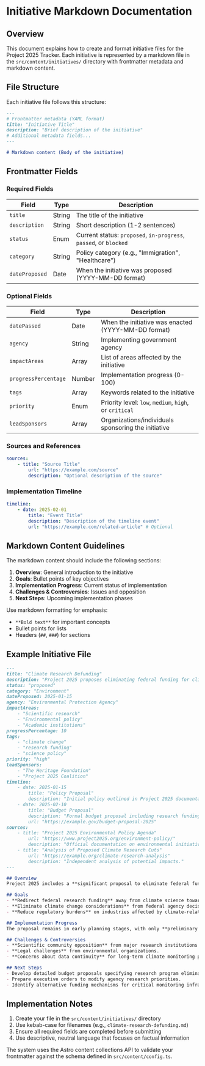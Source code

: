 # Initiative Markdown Documentation

## Overview
This document explains how to create and format initiative files for the Project 2025 Tracker. Each initiative is represented by a markdown file in the `src/content/initiatives/` directory with frontmatter metadata and markdown content.

## File Structure
Each initiative file follows this structure:
```markdown
---
# Frontmatter metadata (YAML format)
title: "Initiative Title"
description: "Brief description of the initiative"
# Additional metadata fields...
---

# Markdown content (Body of the initiative)
```

## Frontmatter Fields

### Required Fields

| Field | Type | Description |
|-------|------|-------------|
| `title` | String | The title of the initiative |
| `description` | String | Short description (1-2 sentences) |
| `status` | Enum | Current status: `proposed`, `in-progress`, `passed`, or `blocked` |
| `category` | String | Policy category (e.g., "Immigration", "Healthcare") |
| `dateProposed` | Date | When the initiative was proposed (YYYY-MM-DD format) |

### Optional Fields

| Field | Type | Description |
|-------|------|-------------|
| `datePassed` | Date | When the initiative was enacted (YYYY-MM-DD format) |
| `agency` | String | Implementing government agency |
| `impactAreas` | Array | List of areas affected by the initiative |
| `progressPercentage` | Number | Implementation progress (0-100) |
| `tags` | Array | Keywords related to the initiative |
| `priority` | Enum | Priority level: `low`, `medium`, `high`, or `critical` |
| `leadSponsors` | Array | Organizations/individuals sponsoring the initiative |

### Sources and References

```yaml
sources:
    - title: "Source Title"
        url: "https://example.com/source"
        description: "Optional description of the source"
```

### Implementation Timeline

```yaml
timeline:
    - date: 2025-02-01
        title: "Event Title"
        description: "Description of the timeline event"
        url: "https://example.com/related-article" # Optional
```

## Markdown Content Guidelines

The markdown content should include the following sections:

1. **Overview**: General introduction to the initiative
2. **Goals**: Bullet points of key objectives
3. **Implementation Progress**: Current status of implementation
4. **Challenges & Controversies**: Issues and opposition
5. **Next Steps**: Upcoming implementation phases

Use markdown formatting for emphasis:
- `**Bold text**` for important concepts
- Bullet points for lists
- Headers (`##`, `###`) for sections

## Example Initiative File

```markdown
---
title: "Climate Research Defunding"
description: "Project 2025 proposes eliminating federal funding for climate change research."
status: "proposed"
category: "Environment"
dateProposed: 2025-01-15
agency: "Environmental Protection Agency"
impactAreas:
    - "Scientific research"
    - "Environmental policy"
    - "Academic institutions"
progressPercentage: 10
tags:
    - "climate change"
    - "research funding"
    - "science policy"
priority: "high"
leadSponsors:
    - "The Heritage Foundation"
    - "Project 2025 Coalition"
timeline:
    - date: 2025-01-15
        title: "Policy Proposal"
        description: "Initial policy outlined in Project 2025 documentation."
    - date: 2025-02-10
        title: "Budget Proposal"
        description: "Formal budget proposal including research funding cuts."
        url: "https://example.gov/budget-proposal-2025"
sources:
    - title: "Project 2025 Environmental Policy Agenda"
        url: "https://www.project2025.org/environment-policy/"
        description: "Official documentation on environmental initiatives."
    - title: "Analysis of Proposed Climate Research Cuts"
        url: "https://example.org/climate-research-analysis"
        description: "Independent analysis of potential impacts."
---

## Overview
Project 2025 includes a **significant proposal to eliminate federal funding** for climate change research across multiple agencies, including the EPA, NASA, and NOAA. This initiative represents a major shift in science policy priorities.

## Goals
- **Redirect federal research funding** away from climate science toward other priorities.
- **Eliminate climate change considerations** from federal agency decision-making processes.
- **Reduce regulatory burdens** on industries affected by climate-related regulations.

## Implementation Progress
The proposal remains in early planning stages, with only **preliminary budget documents** outlining the intended funding cuts. No formal executive orders or legislation have been introduced.

## Challenges & Controversies
- **Scientific community opposition** from major research institutions and universities.
- **Legal challenges** from environmental organizations.
- **Concerns about data continuity** for long-term climate monitoring programs.

## Next Steps
- Develop detailed budget proposals specifying research program eliminations.
- Prepare executive orders to modify agency research priorities.
- Identify alternative funding mechanisms for critical monitoring infrastructure.
```

## Implementation Notes

1. Create your file in the `src/content/initiatives/` directory
2. Use kebab-case for filenames (e.g., `climate-research-defunding.md`)
3. Ensure all required fields are completed before submitting
4. Use descriptive, neutral language that focuses on factual information

The system uses the Astro content collections API to validate your frontmatter against the schema defined in `src/content/config.ts`.